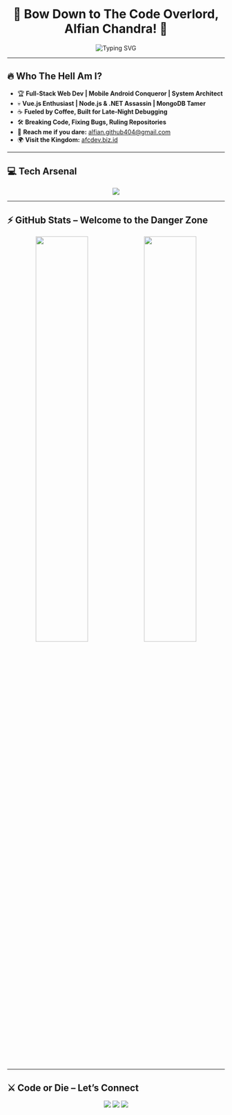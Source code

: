 <h1 align="center">🚀 Bow Down to The Code Overlord, Alfian Chandra! 🚀</h1>

<p align="center">
  <img src="https://readme-typing-svg.herokuapp.com?font=Fira+Code&size=24&pause=1000&color=FF0000&center=true&vCenter=true&width=700&lines=Full-Stack+Warrior;Vue.js+%26+Node.js+Supremacy;.NET+%26+MongoDB+Mastermind;Architecting+Chaos+Into+Perfection" alt="Typing SVG" />
</p>

---

## 🔥 Who The Hell Am I?  
- 🏆 **Full-Stack Web Dev | Mobile Android Conqueror | System Architect**
- 💀 **Vue.js Enthusiast | Node.js & .NET Assassin | MongoDB Tamer**
- ☕ **Fueled by Coffee, Built for Late-Night Debugging**
- 🛠️ **Breaking Code, Fixing Bugs, Ruling Repositories**
- 💌 **Reach me if you dare:** [alfian.github404@gmail.com](mailto:alfian.github404@gmail.com)
- 🌍 **Visit the Kingdom:** [afcdev.biz.id](https://afcdev.biz.id)

---

## 💻 Tech Arsenal  
<p align="center">
  <img src="https://skillicons.dev/icons?i=vue,nodejs,dotnet,mongodb,express,bootstrap,tailwind,js,ts,linux,php,laravel,mysql,git,docker" />
</p>

---

## ⚡ GitHub Stats – Welcome to the Danger Zone  
<p align="center">
  <img width="49%" src="https://github-readme-stats.vercel.app/api?username=AlfianChandra&show_icons=true&theme=tokyonight" />
  <img width="49%" src="https://github-readme-streak-stats.herokuapp.com/?user=AlfianChandra&theme=tokyonight" />
</p>

---

## ⚔️ Code or Die – Let’s Connect  
<p align="center">
  <a href="mailto:alfian.github404@gmail.com"><img src="https://img.shields.io/badge/Gmail-red?style=for-the-badge&logo=gmail&logoColor=white"></a>
  <a href="https://afcdev.biz.id"><img src="https://img.shields.io/badge/Portfolio-333?style=for-the-badge&logo=google-chrome&logoColor=white"></a>
  <a href="https://github.com/AlfianChandra"><img src="https://img.shields.io/badge/GitHub-black?style=for-the-badge&logo=github&logoColor=white"></a>
</p>
